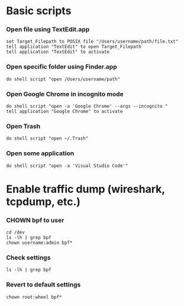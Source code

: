 # Basic scripts

### Open file using TextEdit.app
```
set Target_Filepath to POSIX file "/Users/username/path/file.txt"
tell application "TextEdit" to open Target_Filepath
tell application "TextEdit" to activate
```
### Open specific folder using Finder.app
```
do shell script "open /Users/username/path"
```
### Open Google Chrome in incognito mode
```
do shell script "open -a 'Google Chrome' --args --incognito "
tell application "Google Chrome" to activate
```
### Open Trash 
```
do shell script "open ~/.Trash"
```
### Open some application
```
do shell script "open -a 'Visual Studio Code'"
```


# Enable traffic dump (wireshark, tcpdump, etc.)

### CHOWN bpf to user
```
cd /dev
ls -lh | grep bpf
chown username:admin bpf*
```

### Check settings

```
ls -lh | grep bpf
```

### Revert to default settings

```
chown root:wheel bpf*
```
